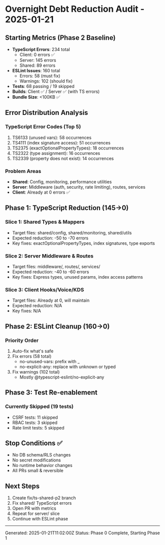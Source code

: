 # Overnight Debt Reduction Audit - 2025-01-21

## Starting Metrics (Phase 2 Baseline)
- **TypeScript Errors**: 234 total
  - Client: 0 errors ✅
  - Server: 145 errors
  - Shared: 89 errors
- **ESLint Issues**: 160 total
  - Errors: 58 (must fix)
  - Warnings: 102 (should fix)
- **Tests**: 68 passing / 19 skipped
- **Builds**: Client ✅ / Server ✅ (with TS errors)
- **Bundle Size**: <100KB ✅

## Error Distribution Analysis

### TypeScript Error Codes (Top 5)
1. TS6133 (unused vars): 58 occurrences
2. TS4111 (index signature access): 51 occurrences
3. TS2375 (exactOptionalPropertyTypes): 18 occurrences
4. TS2322 (type assignment): 16 occurrences
5. TS2339 (property does not exist): 14 occurrences

### Problem Areas
- **Shared**: Config, monitoring, performance utilities
- **Server**: Middleware (auth, security, rate limiting), routes, services
- **Client**: Already at 0 errors ✅

## Phase 1: TypeScript Reduction (145→0)

### Slice 1: Shared Types & Mappers
- Target files: shared/config, shared/monitoring, shared/utils
- Expected reduction: -50 to -70 errors
- Key fixes: exactOptionalPropertyTypes, index signatures, type exports

### Slice 2: Server Middleware & Routes
- Target files: middleware/, routes/, services/
- Expected reduction: -40 to -60 errors
- Key fixes: Express types, unused params, index access patterns

### Slice 3: Client Hooks/Voice/KDS
- Target files: Already at 0, will maintain
- Expected reduction: N/A
- Key fixes: N/A

## Phase 2: ESLint Cleanup (160→0)

### Priority Order
1. Auto-fix what's safe
2. Fix errors (58 total)
   - no-unused-vars: prefix with _
   - no-explicit-any: replace with unknown or typed
3. Fix warnings (102 total)
   - Mostly @typescript-eslint/no-explicit-any

## Phase 3: Test Re-enablement

### Currently Skipped (19 tests)
- CSRF tests: 11 skipped
- RBAC tests: 3 skipped
- Rate limit tests: 5 skipped

## Stop Conditions ✅
- No DB schema/RLS changes
- No secret modifications
- No runtime behavior changes
- All PRs small & reversible

## Next Steps
1. Create fix/ts-shared-p2 branch
2. Fix shared/ TypeScript errors
3. Open PR with metrics
4. Repeat for server/ slice
5. Continue with ESLint phase

---
Generated: 2025-01-21T11:02:00Z
Status: Phase 0 Complete, Starting Phase 1